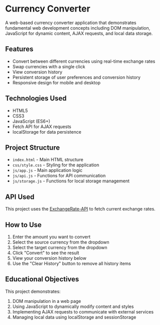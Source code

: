 # Currency Converter

A web-based currency converter application that demonstrates fundamental web development concepts including DOM manipulation, JavaScript for dynamic content, AJAX requests, and local data storage.

## Features

- Convert between different currencies using real-time exchange rates
- Swap currencies with a single click
- View conversion history
- Persistent storage of user preferences and conversion history
- Responsive design for mobile and desktop

## Technologies Used

- HTML5
- CSS3
- JavaScript (ES6+)
- Fetch API for AJAX requests
- localStorage for data persistence

## Project Structure

- `index.html` - Main HTML structure
- `css/style.css` - Styling for the application
- `js/app.js` - Main application logic
- `js/api.js` - Functions for API communication
- `js/storage.js` - Functions for local storage management

## API Used

This project uses the [ExchangeRate-API](https://www.exchangerate-api.com/) to fetch current exchange rates.

## How to Use

1. Enter the amount you want to convert
2. Select the source currency from the dropdown
3. Select the target currency from the dropdown
4. Click "Convert" to see the result
5. View your conversion history below
6. Use the "Clear History" button to remove all history items

## Educational Objectives

This project demonstrates:

1. DOM manipulation in a web page
2. Using JavaScript to dynamically modify content and styles
3. Implementing AJAX requests to communicate with external services
4. Managing local data using localStorage and sessionStorage